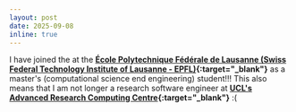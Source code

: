 ```yaml
---
layout: post
date: 2025-09-08
inline: true
---
```


I have joined the at the **[École Polytechnique Fédérale de Lausanne (Swiss Federal Technology Institute of Lausanne - EPFL)](https://www.epfl.ch){:target="_blank"}** as a master's (computational science end engineering) student!!! This also means that I am not longer a research software engineer at **[UCL's Advanced Research Computing Centre](https://www.ucl.ac.uk/arc){:target="_blank"}** :(
